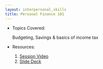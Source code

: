 ```yaml
---
layout: interpersonal_skills
title: Personal Finance 101
---
```


- Topics Covered:
    
    Budgeting, Savings & basics of income tax
    
- Resources:
    1. [Session Video]()
    2. [Slide Deck]()